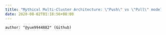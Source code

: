 ```yaml
---
title: "Mythical Multi-Cluster Architecture: \"Push\" vs \"Pull\" model"
date: 2020-08-02T01:18:56+08:00
---
```


```
author: "@yue9944882" (Github)
```

